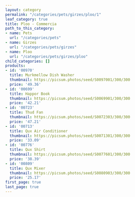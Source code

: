 ```yaml
---
layout: category
permalink: "/categories/pets/girzes/ploo/1"
leaf_category: true
title: Ploo - Commercia
path_to_this_category:
- name: Pets
  url: "/categories/pets"
- name: Girzes
  url: "/categories/pets/girzes"
- name: Ploo
  url: "/categories/pets/girzes/ploo"
child_categories: []
products:
- id: '00970'
  title: Murkmellow Dish Washer
  thumbnail: https://picsum.photos/seed/S0097001/300/300
  price: '49.36'
- id: '00699'
  title: Happor Book
  thumbnail: https://picsum.photos/seed/S0069901/300/300
  price: '42.21'
- id: '00723'
  title: Thud Fan
  thumbnail: https://picsum.photos/seed/S0072303/300/300
  price: '47.21'
- id: '00713'
  title: Qux Air Conditioner
  thumbnail: https://picsum.photos/seed/S0071301/300/300
  price: '33.09'
- id: '00776'
  title: Qux Shirt
  thumbnail: https://picsum.photos/seed/S0077601/300/300
  price: '38.39'
- id: '00809'
  title: Qux Mixer
  thumbnail: https://picsum.photos/seed/S0080903/300/300
  price: '25.17'
first_page: true
last_page: true
---
```


